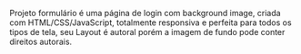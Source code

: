 Projeto formulário é uma página de login com background image, criada com HTML/CSS/JavaScript, totalmente responsiva e perfeita para todos os tipos de tela, seu Layout é autoral porém a imagem de fundo pode conter direitos autorais.
